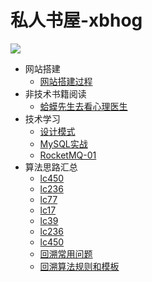 # 私人书屋-xbhog
<img src="https://ghchart.rshah.org/xbhog" />

* 网站搭建
  * [网站搭建过程](/docBlog/网站搭建过程.md)
* 非技术书籍阅读
  * [蛤蟆先生去看心理医生](/docBlog/非技术书籍阅读/蛤蟆先生去看心理医生.md)
* 技术学习
  * [设计模式](/docBlog/技术学习/设计模式.md)
  * [MySQL实战](/docBlog/技术学习/MySQL实战/全局锁、表锁以及行锁.md)
  * [RocketMQ-01](/docBlog/技术学习/RocketMQ-01.md)
* 算法思路汇总
  * [lc450](/docBlog/算法思路汇总/lc450.md) 
  * [lc236](/docBlog/算法思路汇总/lc236.md) 
  * [lc77](/docBlog/算法思路汇总/lc77.md) 
  * [lc17](/docBlog/算法思路汇总/lc17.md) 
  * [lc39](/docBlog/算法思路汇总/lc39.md) 
  * [lc236](/docBlog/算法思路汇总/lc236.md) 
  * [lc450](/docBlog/算法思路汇总/lc450.md) 
  * [回溯常用问题](/docBlog/算法思路汇总/回溯常用问题.md) 
  * [回溯算法规则和模板](/docBlog/算法思路汇总/回溯算法规则和模板.md) 
  
<!-- * 八股记忆

  * [2021.10.28](/docBlog/面试准备/八股记忆/2021.10.28)

  * [2021.10.31](/docBlog/面试准备/八股记忆/2021.10.31)

  * [2022.1.18](/docBlog/面试准备/八股记忆/2022.1.18)
  * [数据库八股](/docBlog/面试准备/八股记忆/数据库记忆.md)
  * [并发基础](/docBlog/面试准备/八股记忆/并发基础.md)
  * [并发基础2](/docBlog/面试准备/八股记忆/并发基础2.md)
  * [并发基础3](/docBlog/面试准备/八股记忆/并发基础3.md)
-->